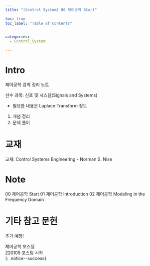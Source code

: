 ```yaml
---
title: "[Control System] 00 제어공학 Start"

toc: true
toc_label: "Table of Contents"


categories:
  - Control_System

---
```


# Intro
제어공학 강의 정리 노트  

선수 과목: 신호 및 시스템(Signals and Systems)  
- 필요한 내용은 Laplace Transform 정도  

1. 개념 정리
2. 문제 풀이


# 교재

교재: Control Systems Engineering - Norman S. Nise

# Note
00 제어공학 Start
01 제어공학 Introduction
02 제어공학 Modeling in the Frequency Domain

# 기타 참고 문헌
추가 예정!  



제어공학 포스팅  
220105 포스팅 시작  
{: .notice--success}

